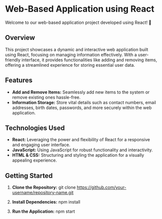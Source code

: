 # Web-Based Application using React

Welcome to our web-based application project developed using React! 🚀

## Overview

This project showcases a dynamic and interactive web application built using React, focusing on managing information effectively. With a user-friendly interface, it provides functionalities like adding and removing items, offering a streamlined experience for storing essential user data.

## Features

- **Add and Remove Items:** Seamlessly add new items to the system or remove existing ones hassle-free.
- **Information Storage:** Store vital details such as contact numbers, email addresses, birth dates, passwords, and more securely within the web application.

## Technologies Used

- **React:** Leveraging the power and flexibility of React for a responsive and engaging user interface.
- **JavaScript:** Using JavaScript for robust functionality and interactivity.
- **HTML & CSS:** Structuring and styling the application for a visually appealing experience.

## Getting Started

1. **Clone the Repository:**
git clone https://github.com/your-username/repository-name.git

2. **Install Dependencies:**
npm install

3. **Run the Application:**
npm start

